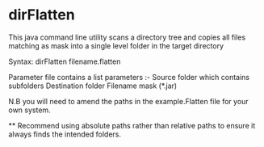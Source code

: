 # dirFlatten
This java command line utility scans a directory tree and copies all files matching as mask into a single level folder in the target directory

Syntax: dirFlatten filename.flatten

Parameter file contains a list parameters :-
   Source folder which contains subfolders
   Destination folder
   Filename mask (*.jar)
   
   N.B you will need to amend the paths in the example.Flatten file for your own system.
   
   ** Recommend using absolute paths rather than relative paths to ensure it always finds the intended folders.
